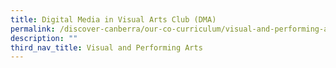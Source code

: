 ```yaml
---
title: Digital Media in Visual Arts Club (DMA)
permalink: /discover-canberra/our-co-curriculum/visual-and-performing-arts/digital-media-in-visual-arts-club
description: ""
third_nav_title: Visual and Performing Arts
---
```

